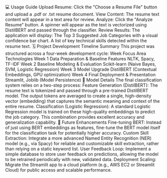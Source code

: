 💻 Usage Guide
Upload Resume: Click the "Choose a Resume File" button and upload a .pdf or .txt resume document.
View Content: The resume text content will appear in a text area for review.
Analyze: Click the "Analyze Resume" button. A spinner will appear as the text is vectorized using DistilBERT and passed through the classifier.
Review Results: The application will display:
The Top 3 Suggested Job Categories with a visual confidence bar chart.
A list of key technical skills detected within the resume text.
🗓 Project Development Timeline Summary
This project was structured across a four-week development cycle:
Week	Focus Area	Technologies
Week 1	Data Preparation & Baseline Features	NLTK, Spacy, TF-IDF
Week 2	Baseline Modeling & Evaluation	Scikit-learn (Naive Bayes, SVM, Logistic Regression)
Week 3	Model Upgrade	DistilBERT (Contextual Embeddings, GPU optimization)
Week 4	Final Deployment & Presentation	Streamlit, Joblib (Model Persistence)
🧠 Model Details
The final classification system relies on a two-step process:
Feature Generation (DistilBERT): The resume text is tokenized and passed through a pre-trained DistilBERT model. The output tokens are averaged to create a single, high-density vector (embedding) that captures the semantic meaning and context of the entire resume.
Classification (Logistic Regression): A standard Logistic Regression model is trained on these high-quality embeddings to predict the job category. This combination provides excellent accuracy and generalization capability.
🔮 Future Enhancements
Fine-tuning BERT: Instead of just using BERT embeddings as features, fine-tune the BERT model itself for the classification task for potentially higher accuracy.
Custom Skill Extraction: Integrate a more advanced Named Entity Recognition (NER) model (e.g., via Spacy) for reliable and customizable skill extraction, rather than relying on a static keyword list.
User Feedback Loop: Implement a simple database to store user feedback on predictions, allowing the model to be retrained periodically with new, validated data.
Deployment Scaling: Migrate the Streamlit app to a cloud platform (e.g., AWS EC2 or Streamlit Cloud) for public access and scalable performance.
